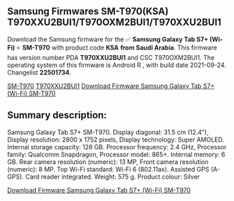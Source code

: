 <h2>Samsung Firmwares SM-T970(KSA) T970XXU2BUI1/T970OXM2BUI1/T970XXU2BUI1</h2>
Download the Samsung firmware for the ✅ <strong>Samsung Galaxy Tab S7+ (Wi-Fi) </strong> ⭐ <strong>SM-T970</strong> with product code <strong>KSA</strong> <strong> from Saudi Arabia</strong>. This firmware has version number PDA <strong>T970XXU2BUI1</strong> and CSC T970OXM2BUI1. The operating system of this firmware is Android R , with build date 2021-09-24. Changelist <strong>22501734</strong>.


[SM-T970](https://samfirm.shop/samsung/model/SM-T970)
[T970XXU2BUI1](https://samfirm.shop/samsung/pda/T970XXU2BUI1)
[Download Firmware Samsung Galaxy Tab S7+ (Wi-Fi) SM-T970](https://samfirm.shop/samsung/firmware/459872)
<h2>Summary description:</h2>
<p>Samsung Galaxy Tab S7+ SM-T970. Display diagonal: 31.5 cm (12.4"), Display resolution: 2800 x 1752 pixels, Display technology: Super AMOLED. Internal storage capacity: 128 GB. Processor frequency: 2.4 GHz, Processor family: Qualcomm Snapdragon, Processor model: 865+. Internal memory: 6 GB. Rear camera resolution (numeric): 13 MP, Front camera resolution (numeric): 8 MP. Top Wi-Fi standard: Wi-Fi 6 (802.11ax). Assisted GPS (A-GPS). Card reader integrated. Weight: 575 g. Product colour: Silver</p>


[Download Firmware Samsung Galaxy Tab S7+ (Wi-Fi) SM-T970](https://samfirm.shop/samsung/firmware/459872)
